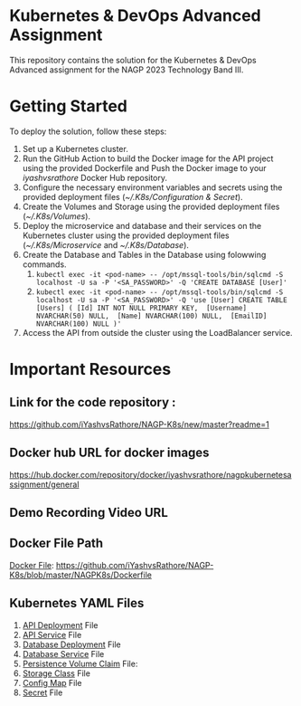 # Kubernetes & DevOps Advanced Assignment
This repository contains the solution for the Kubernetes & DevOps Advanced assignment for the NAGP 2023 Technology Band III.

# Getting Started
To deploy the solution, follow these steps:

1. Set up a Kubernetes cluster.
2. Run the GitHub Action to build the Docker image for the API project using the provided Dockerfile and Push the Docker image to your *iyashvsrathore* Docker Hub repository.
3. Configure the necessary environment variables and secrets using the provided deployment files (*~/.K8s/Configuration & Secret*).
4. Create the Volumes and Storage using the provided deployment files (*~/.K8s/Volumes*).
5. Deploy the microservice and database and their services on the Kubernetes cluster using the provided deployment files (*~/.K8s/Microservice* and *~/.K8s/Database*).
6. Create the Database and Tables in the Database using folowwing commands.
    1. `kubectl exec -it <pod-name> -- /opt/mssql-tools/bin/sqlcmd -S localhost -U sa -P '<SA_PASSWORD>' -Q 'CREATE DATABASE [User]'`
    2. `kubectl exec -it <pod-name> -- /opt/mssql-tools/bin/sqlcmd -S localhost -U sa -P '<SA_PASSWORD>' -Q 'use [User] CREATE TABLE [Users]
      (
          [Id] INT NOT NULL PRIMARY KEY, 
          [Username] NVARCHAR(50) NULL, 
          [Name] NVARCHAR(100) NULL, 
          [EmailID] NVARCHAR(100) NULL
      )'`
8. Access the API from outside the cluster using the LoadBalancer service.


# Important Resources

## Link for the code repository :
https://github.com/iYashvsRathore/NAGP-K8s/new/master?readme=1

## Docker hub URL for docker images
https://hub.docker.com/repository/docker/iyashvsrathore/nagpkubernetesassignment/general

## Demo Recording Video URL

## Docker File Path
[Docker File](https://github.com/iYashvsRathore/NAGP-K8s/blob/master/NAGPK8s/Dockerfile "~/NAGPK8s/Dockerfilee"): https://github.com/iYashvsRathore/NAGP-K8s/blob/master/NAGPK8s/Dockerfile

## Kubernetes YAML Files

1. [API Deployment](https://github.com/iYashvsRathore/NAGP-K8s/blob/master/.K8s/Microservice/api-deployment.yaml "API Deployment File") File
2. [API Service](https://github.com/iYashvsRathore/NAGP-K8s/blob/master/.K8s/Microservice/api-service.yaml "API Service File") File
3. [Database Deployment](https://github.com/iYashvsRathore/NAGP-K8s/blob/master/.K8s/Database/database-deployment.yaml, "Database Deployment 
 File") File
4. [Database Service](https://github.com/iYashvsRathore/NAGP-K8s/blob/master/.K8s/Database/database-service.yaml "Database Service File") File
5. [Persistence Volume Claim](https://github.com/iYashvsRathore/NAGP-K8s/blob/master/.K8s/Volumes/persistece-volume-claim.yaml "Persistence Volume Claim File") File:
6. [Storage Class](https://github.com/iYashvsRathore/NAGP-K8s/blob/master/.K8s/Volumes/storage-class.yaml "Storage Class") File
7. [Config Map](https://github.com/iYashvsRathore/NAGP-K8s/blob/master/.K8s/Configuration%20%26%20Secret/configmap.yaml "Config Map File") File
8. [Secret](https://github.com/iYashvsRathore/NAGP-K8s/blob/master/.K8s/Configuration%20%26%20Secret/secret.yaml "Secret File") File
